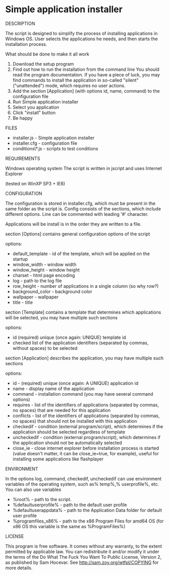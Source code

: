 # Simple application installer

DESCRIPTION

The script is designed to simplify the process of installing applications in 
Windows OS. User selects the applications he needs, and then starts the 
installation process.

What should be done to make it all work

1. Download the setup program
2. Find out how to run the installation from the command line
	You should read the program documentation. If you have a piece of luck,
	you may find commands to install the application in so-called  "silent" 
	("unattended") mode, which requires no user actions.
3. Add the section \[Application\] (with options id, name, command) to the 
	configuration file
4. Run Simple application installer
5. Select you application
6. Click "install" button
5. Be happy

FILES

*  installer.js - Simple application installer  
*  installer.cfg - configuration file  
*  conditions\\*.js - scripts to test conditions  

REQUIREMENTS

Windows operating system
The script is written in jscript and uses Internet Explorer

(tested on WinXP SP3 + IE8)

CONFIGURATION

The configuration is stored in installer.cfg, which must be present in the same 
folder as the script is. Config consists of the sections, which include 
different options. Line can be commented with leading '#' character. 
  
Applications will be install is in the order they are written to a file.  
  
section [Options] contains general configuration options of the script  

options:  
*  default_template	- id of the template, which will be applied on the startup  
*  window_width	- window width  
*  window_height	- window height  
*  charset	- html page encoding  
*  log	- path to the log file  
*  row_height	- number of applications in a single column (so why row?)  
*  background_color	- background color  
*  wallpaper	- wallpaper  
*  title	- title  
  
section [Template] contains a template that determines which applications will be selected, you may have multiple such sections  
  
options:  
*  id 		(required) unique (once again: UNIQUE) template id
*  checked 	list of the application identifiers (separated by 
			commas, without spaces) to be selected

section [Application] describes the application, you may have multiple such
sections

options:
*  id - (required) unique (once again: A UNIQUE) application id
*  name - display name of the application
*  command - installation command (you may have several command 
			options)
*  requires - list of the identifiers of applications (separated by 
			commas, no spaces) that are needed for this application
*  conflicts - list of the identifiers of applications (separated by 
			commas, no spaces) that should not be installed with 
			this application
*  checkedif - condition (external program/script), which determines if the application should be selected regardless of template
*  uncheckedif - condition (external program/script), which determines 
			if the application should not be automatically selected
*  close_ie - close internet explorer before installation process is 
			started (value doesn't matter, it can be close_ie=true,
			for example), useful for installing some applications 
			like flashplayer

ENVIRONMENT

In the options log, command, checkedif, uncheckedif can use environment 
variables of the operating system, such as% temp%,% userprofile%, etc. 
You can also use variables 
*  %root% - path to the script.
*  %defaultuserprofile% - path to the default user profile
*  %defaultuserappdata% - path to the Application Data folder for default user profile
*  %programfiles_x86% - path to the x86 Program Files for amd64 OS 
				(for x86 OS this variable is the same as %ProgramFiles%)

LICENSE

This program is free software. It comes without any warranty, to
the extent permitted by applicable law. You can redistribute it
and/or modify it under the terms of the Do What The Fuck You Want
To Public License, Version 2, as published by Sam Hocevar. See
http://sam.zoy.org/wtfpl/COPYING for more details. 
